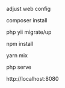 adjust web config

composer install 

php yii migrate/up 

npm install 

yarn mix 

php serve 

http://localhost:8080 

